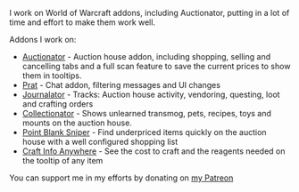 I work on World of Warcraft addons, including Auctionator, putting in a lot of time and effort to make them work well.

Addons I work on:
- [Auctionator](https://github.com/Auctionator/Auctionator/) - Auction house addon, including shopping, selling and cancelling tabs and a full scan feature to save the current prices to show them in tooltips.
- [Prat](https://github.com/Legacy-of-Sylvanaar/prat-3-0) - Chat addon, filtering messages and UI changes
- [Journalator](https://github.com/Auctionator/Journalator/) - Tracks: Auction house activity, vendoring, questing, loot and crafting orders
- [Collectionator](https://github.com/Auctionator/Collectionator/) - Shows unlearned transmog, pets, recipes, toys and mounts on the auction house.
- [Point Blank Sniper](https://github.com/Auctionator/PointBlankSniper) - Find underpriced items quickly on the auction house with a well configured shopping list
- [Craft Info Anywhere](https://github.com/plusmouse/CraftInfoAnywhere) - See the cost to craft and the reagents needed on the tooltip of any item

You can support me in my efforts by donating on [my Patreon](https://www.patreon.com/plusmouse)
